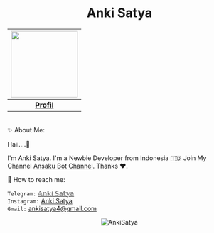 <p align="center"> <h1 align="center"> Anki Satya </h1> </p>

|<a href="https://t.me/AnkiSatya/"><img src="https://telegra.ph/file/86a8edf9ba658a259aaba.jpg" width="150px" height="150px" /></a> |
|:---------------------------------------------------------------------------------------------------------------------------------------:|
|       **[Profil](https://github.com/Ansaku)**                                                                                |

<br>✨ About Me:

Haii....👋

I'm Anki Satya. I'm a Newbie Developer from Indonesia 🇮🇩 Join My Channel [Ansaku Bot Channel](https://t.me/ansakubotchannel). Thanks ❤️.

💌 How to reach me:

`Telegram:` [𝔸𝕟𝕜𝕚 𝕊𝕒𝕥𝕪𝕒](https://t.me/AnkiSatya) <br>
`Instagram:` [Anki Satya](https://instagram.com/satya_ask) <br> 
`Gmail:` ankisatya4@gmail.com <br>

<p align="center">
	<img src=https://github-readme-stats.vercel.app/api?username=Ansaku&show_icons=true&theme=midnight-purple alt=AnkiSatya />
</p>

